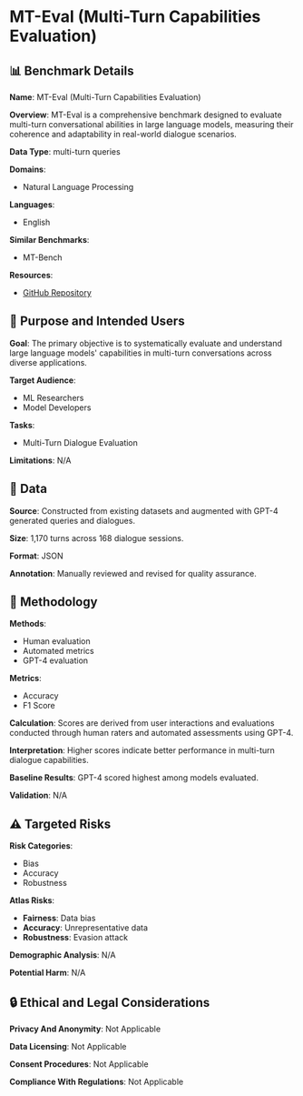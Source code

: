 # MT-Eval (Multi-Turn Capabilities Evaluation)

## 📊 Benchmark Details

**Name**: MT-Eval (Multi-Turn Capabilities Evaluation)

**Overview**: MT-Eval is a comprehensive benchmark designed to evaluate multi-turn conversational abilities in large language models, measuring their coherence and adaptability in real-world dialogue scenarios.

**Data Type**: multi-turn queries

**Domains**:
- Natural Language Processing

**Languages**:
- English

**Similar Benchmarks**:
- MT-Bench

**Resources**:
- [GitHub Repository](https://github.com/KwanWaiChung/MT-Eval)

## 🎯 Purpose and Intended Users

**Goal**: The primary objective is to systematically evaluate and understand large language models' capabilities in multi-turn conversations across diverse applications.

**Target Audience**:
- ML Researchers
- Model Developers

**Tasks**:
- Multi-Turn Dialogue Evaluation

**Limitations**: N/A

## 💾 Data

**Source**: Constructed from existing datasets and augmented with GPT-4 generated queries and dialogues.

**Size**: 1,170 turns across 168 dialogue sessions.

**Format**: JSON

**Annotation**: Manually reviewed and revised for quality assurance.

## 🔬 Methodology

**Methods**:
- Human evaluation
- Automated metrics
- GPT-4 evaluation

**Metrics**:
- Accuracy
- F1 Score

**Calculation**: Scores are derived from user interactions and evaluations conducted through human raters and automated assessments using GPT-4.

**Interpretation**: Higher scores indicate better performance in multi-turn dialogue capabilities.

**Baseline Results**: GPT-4 scored highest among models evaluated.

**Validation**: N/A

## ⚠️ Targeted Risks

**Risk Categories**:
- Bias
- Accuracy
- Robustness

**Atlas Risks**:
- **Fairness**: Data bias
- **Accuracy**: Unrepresentative data
- **Robustness**: Evasion attack

**Demographic Analysis**: N/A

**Potential Harm**: N/A

## 🔒 Ethical and Legal Considerations

**Privacy And Anonymity**: Not Applicable

**Data Licensing**: Not Applicable

**Consent Procedures**: Not Applicable

**Compliance With Regulations**: Not Applicable
